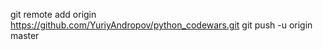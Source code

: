 git remote add origin https://github.com/YuriyAndropov/python_codewars.git
git push -u origin master
